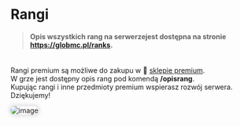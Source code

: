 <style>
img:not(.medium-zoom-image--opened):not(.navbar-link-icon) {
    width: 500px; /* Maksymalna szerokość */
    max-height: 500px; /* Maksymalna wysokość */
    width: auto; /* Automatyczna szerokość */
    height: auto; /* Automatyczna wysokość */
    object-fit: contain; /* Dopasowanie bez przycinania */
    margin: 0 8px 4px 0;
    box-shadow: 0 0 6px 4px rgba(0, 0, 0, .1);
    border-radius: 10px;
}
</style>

# Rangi

> #### Opis wszystkich rang na serwerzejest dostępna na stronie https://globmc.pl/ranks.
<br> Rangi premium są możliwe do zakupu w 🏪 [sklepie premium](/shops).
<br>W grze jest dostępny opis rang pod komendą **/opisrang**.
<br>Kupując rangi i inne przedmioty premium wspierasz rozwój serwera. Dziękujemy!

![image](/pages/images/ranks/ranks-main.webp)